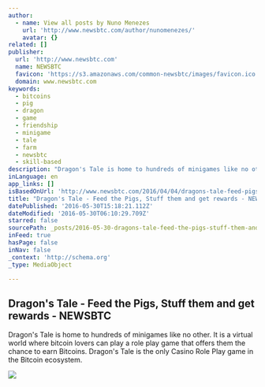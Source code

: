 ```yaml
---
author:
  - name: View all posts by Nuno Menezes
    url: 'http://www.newsbtc.com/author/nunomenezes/'
    avatar: {}
related: []
publisher:
  url: 'http://www.newsbtc.com'
  name: NEWSBTC
  favicon: 'https://s3.amazonaws.com/common-newsbtc/images/favicon.ico'
  domain: www.newsbtc.com
keywords:
  - bitcoins
  - pig
  - dragon
  - game
  - friendship
  - minigame
  - tale
  - farm
  - newsbtc
  - skill-based
description: "Dragon's Tale is home to hundreds of minigames like no other. It is a virtual world where bitcoin lovers can play a role play game that offers them the chance to earn Bitcoins. Dragon's Tale is the only Casino Role Play game in the Bitcoin ecosystem."
inLanguage: en
app_links: []
isBasedOnUrl: 'http://www.newsbtc.com/2016/04/04/dragons-tale-feed-pigs-stuff-get-rewards/'
title: "Dragon's Tale - Feed the Pigs, Stuff them and get rewards - NEWSBTC"
datePublished: '2016-05-30T15:18:21.112Z'
dateModified: '2016-05-30T06:10:29.709Z'
starred: false
sourcePath: _posts/2016-05-30-dragons-tale-feed-the-pigs-stuff-them-and-get-rewards-.md
inFeed: true
hasPage: false
inNav: false
_context: 'http://schema.org'
_type: MediaObject

---
```

<article style=""><h1>Dragon's Tale - Feed the Pigs, Stuff them and get rewards - NEWSBTC</h1><p>Dragon's Tale is home to hundreds of minigames like no other. It is a virtual world where bitcoin lovers can play a role play game that offers them the chance to earn Bitcoins. Dragon's Tale is the only Casino Role Play game in the Bitcoin ecosystem.</p><img src="http://s3.amazonaws.com/main-newsbtc-images/2016/04/04151610/Pigsfarm.jpg" /></article>